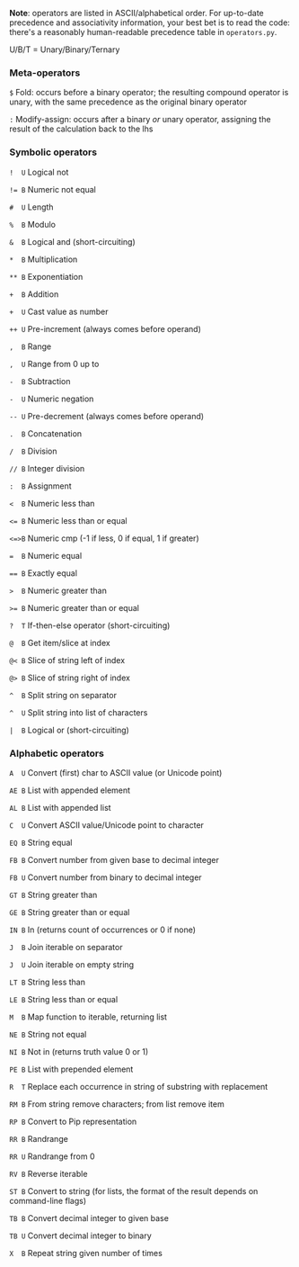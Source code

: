 **Note**: operators are listed in ASCII/alphabetical order. For up-to-date precedence and associativity information, your best bet is to read the code: there's a reasonably human-readable precedence table in `operators.py`.

U/B/T = Unary/Binary/Ternary

### Meta-operators

`$` Fold: occurs before a binary operator; the resulting compound operator is unary, with the same precedence as the original binary operator

`:` Modify-assign: occurs after a binary *or* unary operator, assigning the result of the calculation back to the lhs

### Symbolic operators

<code>!&ensp; U</code> Logical not

<code>!= B</code> Numeric not equal

<code>#&ensp; U</code> Length

<code>%&ensp; B</code> Modulo

<code>&&ensp; B</code> Logical and (short-circuiting)

<code>*&ensp; B</code> Multiplication

<code>** B</code> Exponentiation

<code>+&ensp; B</code> Addition

<code>+&ensp; U</code> Cast value as number

<code>++ U</code> Pre-increment (always comes before operand)

<code>,&ensp; B</code> Range

<code>,&ensp; U</code> Range from 0 up to

<code>-&ensp; B</code> Subtraction

<code>-&ensp; U</code> Numeric negation

<code>-- U</code> Pre-decrement (always comes before operand)

<code>.&ensp; B</code> Concatenation

<code>/&ensp; B</code> Division

<code>// B</code> Integer division

<code>:&ensp; B</code> Assignment

<code><&ensp; B</code> Numeric less than

<code><= B</code> Numeric less than or equal

<code><=>B</code> Numeric cmp (-1 if less, 0 if equal, 1 if greater)

<code>=&ensp; B</code> Numeric equal

<code>== B</code> Exactly equal

<code>>&ensp; B</code> Numeric greater than

<code>>= B</code> Numeric greater than or equal

<code>?&ensp; T</code> If-then-else operator (short-circuiting)

<code>@&ensp; B</code> Get item/slice at index

<code>@< B</code> Slice of string left of index

<code>@> B</code> Slice of string right of index

<code>^&ensp; B</code> Split string on separator

<code>^&ensp; U</code> Split string into list of characters

<code>|&ensp; B</code> Logical or (short-circuiting)

### Alphabetic operators

<code>A&ensp; U</code> Convert (first) char to ASCII value (or Unicode point)

<code>AE B</code> List with appended element

<code>AL B</code> List with appended list

<code>C&ensp; U</code> Convert ASCII value/Unicode point to character

<code>EQ B</code> String equal

<code>FB B</code> Convert number from given base to decimal integer

<code>FB U</code> Convert number from binary to decimal integer

<code>GT B</code> String greater than

<code>GE B</code> String greater than or equal

<code>IN B</code> In (returns count of occurrences or 0 if none)

<code>J&ensp; B</code> Join iterable on separator

<code>J&ensp; U</code> Join iterable on empty string

<code>LT B</code> String less than

<code>LE B</code> String less than or equal

<code>M&ensp; B</code> Map function to iterable, returning list

<code>NE B</code> String not equal

<code>NI B</code> Not in (returns truth value 0 or 1)

<code>PE B</code> List with prepended element

<code>R&ensp; T</code> Replace each occurrence in string of substring with replacement

<code>RM B</code> From string remove characters; from list remove item

<code>RP B</code> Convert to Pip representation

<code>RR B</code> Randrange

<code>RR U</code> Randrange from 0

<code>RV B</code> Reverse iterable

<code>ST B</code> Convert to string (for lists, the format of the result depends on command-line flags)

<code>TB B</code> Convert decimal integer to given base

<code>TB U</code> Convert decimal integer to binary

<code>X&ensp; B</code> Repeat string given number of times
